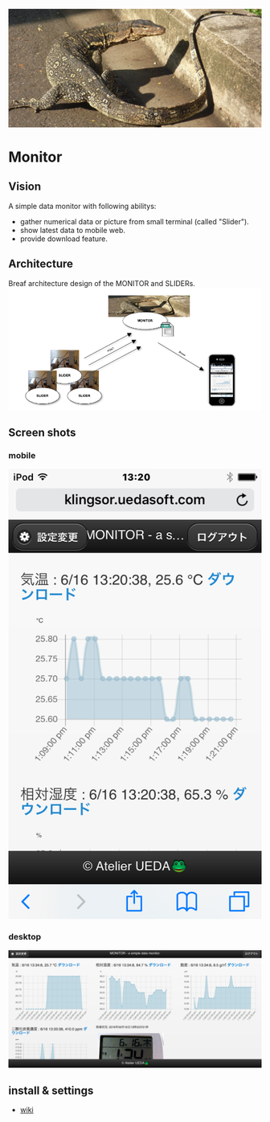 ![Monitor](https://github.com/UedaTakeyuki/monitor/blob/master/doc/monitor.jpg)
# Monitor

## Vision
A simple data monitor with following abilitys:
- gather numerical data or picture from small terminal (called "Slider").
- show latest data to mobile web.
- provide download feature.

## Architecture
Breaf architecture design of the MONITOR and SLIDERs.
![architecture](https://github.com/UedaTakeyuki/monitor/blob/master/doc/architecture.png)

## Screen shots
### mobile
![mobile](https://github.com/UedaTakeyuki/monitor/blob/master/doc/mobile.PNG)
### desktop
![desktop](https://github.com/UedaTakeyuki/monitor/blob/master/doc/desktop.png)

## install & settings
- [wiki](https://github.com/UedaTakeyuki/monitor/wiki/Monitor)
